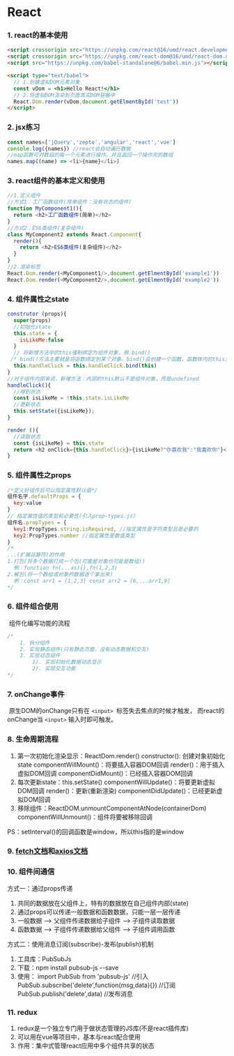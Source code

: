 # React

### 1. react的基本使用

```html
<script crossorigin src="https://unpkg.com/react@16/umd/react.development.js"></script>
<script crossorigin src="https://unpkg.com/react-dom@16/umd/react-dom.development.js"></script>
<script src="https://unpkg.com/babel-standalone@6/babel.min.js"></script>
```

```html
<script type="text/babel">
  // 1.创建虚拟DOM元素对象
  const vDom = <h1>Hello React!</h1>
  // 2.将虚拟DOM渲染到页面真实DOM容器中
  React.Dom.render(vDom,document.getElmentById('test'))
</script>

```

### 2. jsx练习

```js
const names=['jQuery','zepto','angular','react','vue']
console.log({names}) //react会自动遍历数据
//map函数可对数组的每一个元素进行操作，并且返回一个操作完的数组
names.map((name) => <li>{name}</li>)
```

### 3. react组件的基本定义和使用

```js
//1.定义组件
//方式1：工厂函数组件(简单组件：没有状态的组件)
function MyComponent1(){
  return <h2>工厂函数组件(简单)</h2>
}
//方式2：ES6类组件(复杂组件)
class MyComponent2 extends React.Component{
  render(){
    return <h2>ES6类组件(复杂组件)</h2> 
  }
}
//2.渲染标签
React.Dom.render(<MyComponent1/>,document.getElmentById('example1'))
React.Dom.render(<MyComponent2/>,document.getElmentById('example2'))
```

### 4. 组件属性之state

```js
construtor (props){
  super(props)
  //初始化state
  this.state = {
    isLikeMe:false
  }
  // 将新增方法中的this强制绑定为组件对象，用.bind()
 /* bind()方法主要就是将函数绑定到某个对象，bind()会创建一个函数，函数体内的this对象的值会被绑定		到传入bind()中的第一个参数的值，例如：f.bind(obj)，实际上可以理解为obj.f()，这时f函数体内的		this自然指向的是obj；*/
  this.handleClick = this.handleClick.bind(this)
}
//对于组件内部来说，新增方法：内部的this默认不是组件对象，而是undefined
handleClick(){
  //得到状态
  const isLikeMe = !this.state.isLikeMe
  //更新状态
  this.setState({isLikeMe});
}

render (){
  //读取状态
  const {isLikeMe} = this.state
  return <h2 onClick={this.handleClick}>{isLikeMe?"你喜欢我":"我喜欢你"}</h2>
}
```

### 5. 组件属性之props

```js
/*定义好组件后可以指定属性默认值*/
组件名字.defaultProps = {
  key:value
}
// 指定属性值的类型和必要性(引入prop-types.js)
组件名.propTypes = {
  key1:PropTypes.string.isRequired, //指定属性是字符类型且是必要的
  key2:PropTypes.number //指定属性是数值类型
}
/*
...(扩展运算符)的作用
1.打包(将多个数据打成一个包(可能是对象也可能是数组))
  例：function fn(...as){},fn(1,2,3)
2.解包(将一个数组或对象的数据逐个拿出来)
  例：const arr1 = [1,2,3] const arr2 = [6,...arr1,9]
*/

```

### 6. 组件组合使用

​	 组件化编写功能的流程

```js
/*
	1. 拆分组件
	2. 实现静态组件(只有静态页面，没有动态数据和交互)
	3. 实现动态组件
		1). 实现初始化数据动态显示
		2). 实现交互功能
*/
```

### 7. onChange事件

​     原生DOM的onChange只有在 `<input> `标签失去焦点的时候才触发，
​     而react的onChange当 `<input>` 输入时即可触发。

### 8. 生命周期流程

1.  第一次初始化渲染显示：ReactDom.render()
   constructor(): 创建对象初始化state
   componentWillMount()：将要插入容器DOM回调
   render()：用于插入虚拟DOM回调
   componentDidMount()：已经插入容器DOM回调
2. 每次更新state：this.setState()
   componentWillUpdate()：将要更新虚拟DOM回调
   render()：更新(重新渲染)
   componentDidUpdate()：已经更新虚拟DOM回调
3. 移除组件：ReactDOM.unmountComponentAtNode(containerDom)
   componentWillUnmount()：组件将要被移除回调

PS：setInterval()的回调函数是window，所以this指的是window

### 9. [fetch文档](https://github.github.io/fetch/)和[axios文档](https://github.com/axios/axios)

### 10. 组件间通信

 方式一：通过props传递

1. 共同的数据放在父组件上，特有的数据放在自己组件内部(state)
2. 通过props可以传递一般数据和函数数据，只能一层一层传递
3. 一般数据 --> 父组件传递数据给子组件 --> 子组件读取数据
4. 函数数据 --> 子组件传递数据给父组件 --> 子组件调用函数

方式二：使用消息订阅(subscribe)-发布(publish)机制

1. 工具库：PubSubJs
2. 下载：npm install pubsub-js --save
3. 使用：
   import PubSub from 'pubsub-js' //引入
   PubSub.subscribe('delete',function(msg,data){}) //订阅
   PubSub.publish('delete',data) //发布消息

### 11. redux

1. redux是一个独立专门用于做状态管理的JS库(不是react插件库)
2. 可以用在vue等项目中，基本与react配合使用
3. 作用：集中式管理react应用中多个组件共享的状态

### 